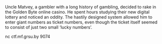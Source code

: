 Uncle Matvey, a gambler with a long history of gambling, decided to rake in the Golden Byte online casino. He spent hours studying their new digital lottery and noticed an oddity. The hastily designed system allowed him to enter giant numbers as ticket numbers, even though the ticket itself seemed to consist of just two small ‘lucky numbers’.

nc ctf.mf.grsu.by 9074
